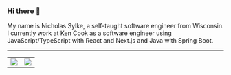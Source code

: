 ### Hi there 👋

My name is Nicholas Sylke, a self-taught software engineer from Wisconsin. I currently work at Ken Cook as a software engineer using JavaScript/TypeScript with React and Next.js and Java with Spring Boot.  

---

<table>
  <tr>
    <td align="center">
      <img src="https://github-readme-stats.vercel.app/api/?username=nsylke&show_icons=true&hide_border=true&hide_title=true&count_private=true"/>
    </td>
    <td align="center">
      <img src="https://github-readme-stats.vercel.app/api/top-langs/?username=nsylke&layout=compact&hide_border=true"/>
    </td>
  </tr>
</table>
